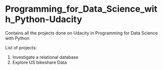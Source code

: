 # Programming_for_Data_Science_with_Python-Udacity
Contains all the projects done on Udacity in Programming for Data Science with Python

List of projects:
1. Investigate a relational database
2. Explore US bikeshare Data